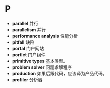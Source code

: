 # P
- **parallel** 并行
- **parallelism** 并行
- **performance analysis** 性能分析
- **pitfall** 缺陷 
- **portal** 门户网站
- **portlet** 门户组件
- **primitive types** 基本类型。
- **problem solver** 问题求解程序
- **production** 如果后跟代码，应该译为产品代码。
- **profiler** 分析器
